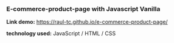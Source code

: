 ### E-commerce-product-page with Javascript Vanilla

**Link demo:** https://raul-tc.github.io/e-commerce-product-page/

**technology used:** JavaScript / HTML / CSS

